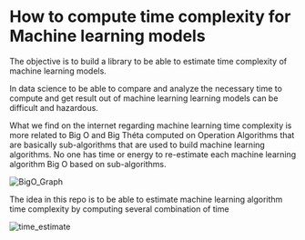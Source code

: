 # How to compute time complexity for Machine learning models
The objective is to build a library to be able to estimate time complexity of machine learning models.

In data science to be able to compare and analyze the necessary time to compute and get result out of machine learning learning models can be difficult and hazardous. 

What we find on the internet regarding machine learning time complexity is more related to Big O and Big Théta computed on Operation Algorithms that are basically sub-algorithms that are used to build machine learning algorithms. No one has time or energy to re-estimate each machine learning algorithm Big O based on sub-algorithms.


![BigO_Graph](http://biercoff.com/content/images/2016/07/Screenshot-2016-07-15-16-16-10.png)


The idea in this repo is to be able to estimate machine learning algorithm time complexity by computing several combination of time 

![time_estimate](https://gph.is/1UOkAAq)
